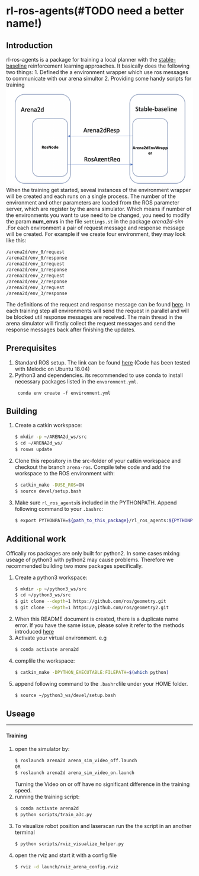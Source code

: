 # rl-ros-agents(#TODO need a better name!)
## Introduction
rl-ros-agents is a package for training a local planner with the [stable-baseline](https://github.com/hill-a/stable-baselines) reinforcement learning approaches. It basically does the following two things:
    1. Defined the a environment wrapper which use ros messages to communicate with our arena simultor 
    2. Providing some handy scripts for training
![Working manner](/img/Working_manner_rl_ros_agent.png)
When the training get started, seveal instances of the environment wrapper will be created and each runs on a single process. The number of the environment and other parameters are loaded from the ROS parameter server, which are register by the arena simulator. Which means if number of the environments you want to use need to be changed, you need to modify the param **num_envs** in the file `settings.st` in the package *arena2d-sim*  .For each environment a pair of request message and response message will be created. For example if we create four environment, they may look like this:
```
/arena2d/env_0/request
/arena2d/env_0/response
/arena2d/env_1/request
/arena2d/env_1/response
/arena2d/env_2/request
/arena2d/env_2/response
/arena2d/env_3/request
/arena2d/env_3/response
```
The definitions of the request and response message can be found [here](../arena2d_msgs/msg). In each training step all environments will send the request in parallel and will be blocked util response messages are received. The main thread in the arena simulator will firstly collect the request messages and send the response messages back after finishing the updates.

## Prerequisites
1. Standard ROS setup. The link can be found [here](http://wiki.ros.org/melodic/Installation/Ubuntu) (Code has been tested with Melodic on Ubuntu 18.04)
2. Python3 and dependencies. its recommended to use conda to install necessary packages listed in the `envoronment.yml`.
    ```
     conda env create -f environment.yml
    ```
## Building
1. Create a catkin workspace:
    ```bash
    $ mkdir -p ~/ARENA2d_ws/src
    $ cd ~/ARENA2d_ws/
    $ rosws update
    ```
2. Clone this repository in the src-folder of your catkin workspace and checkout the branch `arena-ros`. Compile tehe code and add the workspace to the ROS environment with:
    ```bash
    $ catkin_make -DUSE_ROS=ON
    $ source devel/setup.bash
    ```
3. Make sure `rl_ros_agents`is included in the PYTHONPATH. Append following command to your `.bashrc`:
    ```bash
    $ export PYTHONPATH=${path_to_this_package}/rl_ros_agents:${PYTHONPATH}
    ```
## Additional work
Offically ros packages are only built for python2. In some cases mixing useage of python3 with python2 may cause problems. Therefore we recommended building two more packages specifically.
1. Create a python3 workspace:
    ```bash
    $ mkdir -p ~/python3_ws/src
    $ cd ~/python3_ws/src
    $ git clone --depth=1 https://github.com/ros/geometry.git
    $ git clone --depth=1 https://github.com/ros/geometry2.git
    ``` 
2. When this README document is created, there is a duplicate name error. If you have the same issue, please solve it 
refer to the methods introduced [here](https://github.com/ros/geometry/issues/213#issuecomment-643552794)
3. Activate your virtual environment. e.g
    ```bash
    $ conda activate arena2d
    ```
4. complile the workspace:
    ```bash
    $ catkin_make -DPYTHON_EXECUTABLE:FILEPATH=$(which python)
    ```
5. append following command to the `.bashrc`file under your HOME folder.
    ```bash
    $ source ~/python3_ws/devel/setup.bash
    ```

## Useage
---
#### Training
1. open the simulator by:
    ```bash
    $ roslaunch arena2d arena_sim_video_off.launch
    OR
    $ roslaunch arena2d arena_sim_video_on.launch 
    ```
    Turning the Video on or off have no significant difference in the training speed.
2. running the training script:
    ```bash
    $ conda activate arena2d
    $ python scripts/train_a3c.py
    ```
3. To visualize robot position and laserscan run the the script in an another terminal
    ```bash
    $ python scripts/rviz_visualize_helper.py
    ```
4. open the rviz and start it with a config file
    ```bash
    $ rviz -d launch/rviz_arena_config.rviz
    ```
